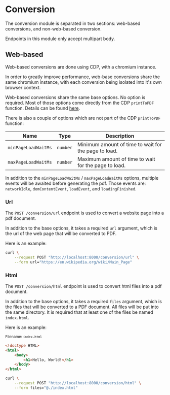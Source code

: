 # Conversion

The conversion module is separated in two sections: web-based conversions, and non-web-based conversion.

Endpoints in this module only accept multipart body.

## Web-based

Web-based conversions are done using CDP, with a chromium instance.

In order to greatly improve performance, web-base conversions share the same chromium instance, with each conversion
being isolated into it's own browser context.

Web-based conversions share the same base options. No option is required.
Most of those options come directly from the CDP `printToPDF` function.
Details can be found [here](https://chromedevtools.github.io/devtools-protocol/tot/Page/#method-printToPDF).

There is also a couple of options which are not part of the CDP `printToPDF` function:

| Name                | Type     | Description                                          |
|---------------------|----------|------------------------------------------------------|
| `minPageLoadWaitMs` | `number` | Minimum amount of time to wait for the page to load. |
| `maxPageLoadWaitMs` | `number` | Maximum amount of time to wait for the page to load. |

In addition to the `minPageLoadWaitMs` / `maxPageLoadWaitMs` options, multiple events will be awaited before generating
the pdf. Those events are: `networkIdle`, `domContentEvent`, `loadEvent`, and `loadingFinished`.

### Url

The `POST /conversion/url` endpoint is used to convert a website page into a pdf document.

In addition to the base options, it takes a required `url` argument, which is the url of the web page that will be
converted to PDF.

Here is an example:
```sh
curl \
    --request POST "http://localhost:8000/conversion/url" \
    --form url="https://en.wikipedia.org/wiki/Main_Page"
```

### Html

The `POST /conversion/html` endpoint is used to convert html files into a pdf document.

In addition to the base options, it takes a required `files` argument, which is the files that will be converted to a
PDF document.
All files will be put into the same directory.
It is required that at least one of the files be named `index.html`.

Here is an example:

<sub>Filename: `index.html`</sub>
```html
<!doctype HTML>
<html>
    <body>
        <h1>Hello, World!</h1>
    </body>
</html>
```

```sh
curl \
    --request POST "http://localhost:8000/conversion/html" \
    --form files="@./index.html"
```
